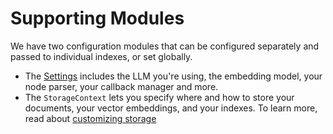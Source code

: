 # Supporting Modules

We have two configuration modules that can be configured separately and passed to individual indexes, or set globally.

- The [Settings](/python/framework/module_guides/supporting_modules/settings) includes the LLM you're using, the embedding model, your node parser, your callback manager and more.
- The `StorageContext` lets you specify where and how to store your documents, your vector embeddings, and your indexes. To learn more, read about [customizing storage](/python/framework/module_guides/storing/customization)
